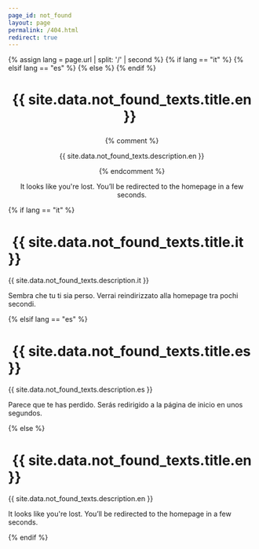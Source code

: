```yaml
---
page_id: not_found
layout: page
permalink: /404.html
redirect: true
---
```


{% assign lang = page.url | split: '/' | second %}
{% if lang == "it" %}
  <meta http-equiv="refresh" content="7; url={{ site.baseurl | prepend: site.url }}/it" />
{% elsif lang == "es" %}
  <meta http-equiv="refresh" content="7; url={{ site.baseurl | prepend: site.url }}/es" />
{% else %}
  <meta http-equiv="refresh" content="7; url={{ site.baseurl | prepend: site.url }}" />
{% endif %}

<div id="localized-404" style="text-align: center;">
  <h1 style="color: var(--global-theme-color); margin-bottom: 1.5rem;">
    {{ site.data.not_found_texts.title.en }}
    <i class="fa-solid fa-file-circle-question" style="color: var(--global-theme-color); margin-left: 0.5rem;"></i>
  </h1>
  {% comment %}
  <p>{{ site.data.not_found_texts.description.en }}</p>
  {% endcomment %}
  <div>
    <p id="message-line-1">It looks like you're lost. You’ll be redirected to the homepage in a few seconds.</p>
  </div>
</div>

<script>
  const texts = {{ site.data.not_found_texts | jsonify }};
  const lang = window.location.pathname.startsWith("/it") ? "it" :
               window.location.pathname.startsWith("/es") ? "es" : "en";

  document.addEventListener("DOMContentLoaded", () => {
    document.querySelector("#localized-404 h1").innerHTML =
      '<i class="fa-solid fa-file-circle-question" style="margin-right: 0.5rem;"></i> ' +
      (texts.title[lang] || texts.title.en) +
      ' <i class="fa-solid fa-file-circle-question" style="margin-left: 0.5rem;"></i>';

    const p1 = document.getElementById("message-line-1");
    const p2 = document.getElementById("message-line-2");
    if (p1 && p2) {
      const message = (texts.message[lang] || texts.message.en)
        .replace(/\[([^\]]+)]\(([^)]+)\)/g, '<a href="$2">$1</a>')
        .split(/\n|<br\s*\/?>|\s{2,}/);
      p1.innerHTML = message[0] || "";
      p2.innerHTML = message[1] || "";
    }

    document.title = "404 – " + (texts.title[lang] || texts.title.en);
  });
</script>

<noscript>
  {% if lang == "it" %}
    <h1><i class="fa-solid fa-file-circle-question" style="margin-right: 0.5rem;"></i> {{ site.data.not_found_texts.title.it }}</h1>
    <p>{{ site.data.not_found_texts.description.it }}</p>
    <p>Sembra che tu ti sia perso. Verrai reindirizzato alla homepage tra pochi secondi.</p>
  {% elsif lang == "es" %}
    <h1><i class="fa-solid fa-file-circle-question" style="margin-right: 0.5rem;"></i> {{ site.data.not_found_texts.title.es }}</h1>
    <p>{{ site.data.not_found_texts.description.es }}</p>
    <p>Parece que te has perdido. Serás redirigido a la página de inicio en unos segundos.</p>
  {% else %}
    <h1><i class="fa-solid fa-file-circle-question" style="margin-right: 0.5rem;"></i> {{ site.data.not_found_texts.title.en }}</h1>
    <p>{{ site.data.not_found_texts.description.en }}</p>
    <p>It looks like you're lost. You’ll be redirected to the homepage in a few seconds.</p>
  {% endif %}
</noscript>
